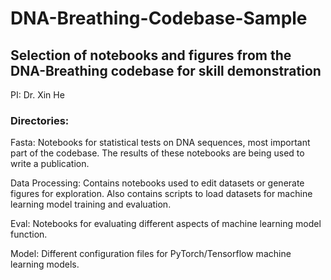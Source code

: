# DNA-Breathing-Codebase-Sample
## Selection of notebooks and figures from the DNA-Breathing codebase for skill demonstration

PI: Dr. Xin He

### Directories:

Fasta: Notebooks for statistical tests on DNA sequences, most important part of the codebase. The results of these notebooks are being used to write a publication.

Data Processing: Contains notebooks used to edit datasets or generate figures for exploration. Also contains scripts to load datasets for machine learning model training and evaluation.

Eval: Notebooks for evaluating different aspects of machine learning model function.

Model: Different configuration files for PyTorch/Tensorflow machine learning models.
